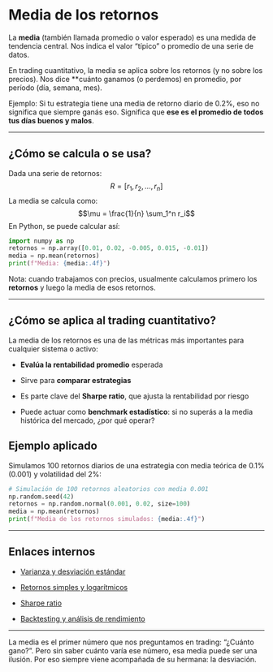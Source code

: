 # Media de los retornos

La **media** (también llamada promedio o valor esperado) es una medida de tendencia central. Nos indica el valor “típico” o promedio de una serie de datos.

En trading cuantitativo, la media se aplica sobre los retornos (y no sobre los precios). Nos dice **cuánto ganamos (o perdemos) en promedio, por período (día, semana, mes).

Ejemplo: Si tu estrategia tiene una media de retorno diario de 0.2%, eso no significa que siempre ganás eso. Significa que **ese es el promedio de todos tus días buenos y malos**.

***

## ¿Cómo se calcula o se usa?

Dada una serie de retornos:
$$R = [r_1, r_2, ..., r_n]$$
La media se calcula como:
$$\mu = \frac{1}{n} \sum_1^n r_i$$
En Python, se puede calcular así:

```python
import numpy as np
retornos = np.array([0.01, 0.02, -0.005, 0.015, -0.01])
media = np.mean(retornos)
print(f"Media: {media:.4f}")
```

Nota: cuando trabajamos con precios, usualmente calculamos primero los **retornos** y luego la media de esos retornos.

***

## ¿Cómo se aplica al trading cuantitativo?

La media de los retornos es una de las métricas más importantes para cualquier sistema o activo:

* **Evalúa la rentabilidad promedio** esperada

* Sirve para **comparar estrategias**

* Es parte clave del **Sharpe ratio**, que ajusta la rentabilidad por riesgo

* Puede actuar como **benchmark estadístico**: si no superás a la media histórica del mercado, ¿por qué operar?


## Ejemplo aplicado

Simulamos 100 retornos diarios de una estrategia con media teórica de 0.1% (0.001) y volatilidad del 2%:

```python
# Simulación de 100 retornos aleatorios con media 0.001
np.random.seed(42)
retornos = np.random.normal(0.001, 0.02, size=100)
media = np.mean(retornos)
print(f"Media de los retornos simulados: {media:.4f}")
```

***
## Enlaces internos

* [Varianza y desviación estándar](varianza_desviacion_estandar.md)

* [Retornos simples y logarítmicos](#)

* [Sharpe ratio](#)

* [Backtesting y análisis de rendimiento](#)

***

La media es el primer número que nos preguntamos en trading: “¿Cuánto gano?”. Pero sin saber cuánto varía ese número, esa media puede ser una ilusión. Por eso siempre viene acompañada de su hermana: la desviación.
